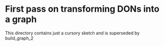 # First pass on transforming DONs into a graph

This directory contains just a cursory sketch and is superseded by build_graph_2
